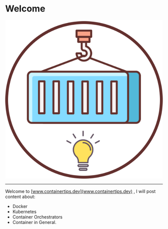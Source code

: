 # Welcome

![Logo](assets/images/logo.png)

---

Welcome to [www.containertips.dev](www.containertips.dev) , I will post content about:

- Docker
- Kubernetes
- Container Orchestrators
- Container in General.



